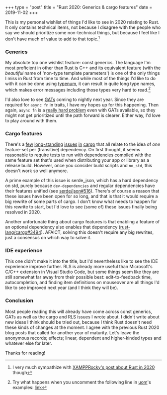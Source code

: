 +++
type = "post"
title = "Rust 2020: Generics & cargo features"
date = 2019-11-02
+++

This is my personal wishlist of things I'd like to see in 2020 relating to Rust.
It only contains technical items, not because I disagree with the people who say
we should prioritize some non-technical things, but because I feel like I don't
have much of value to add to that topic.[^1]

### Generics

My absolute top one wishlist feature: const generics. The language I'm most
proficient in other than Rust is C++ and its equivalent feature (with the
*beautiful* name of 'non-type template parameters') is one of the only things I
miss in Rust from time to time. And while most of the things I'd like to do with
it can be done using [typenum][], it can result in quite long type
names, which makes error messages including those types very hard to read.[^2]

I'd also love to see [GATs][gat] coming to nightly next year. Since they are
required for `async fn` in traits, I have my hopes up for this happening. Then
again, `async fn` is a [really hard problem](async-fn) even with GATs available,
so they might not get prioritized until the path forward is clearer. Either way,
I'd love to play around with them.

[typenum]: https://crates.io/crates/typenum
[gat]: https://github.com/rust-lang/rust/issues/44265
[async-fn]: https://smallcultfollowing.com/babysteps/blog/2019/10/26/async-fn-in-traits-are-hard/

### Cargo features

There's a [few][cargo-1] [long-standing][cargo-2] [issues][cargo-3]
[in][cargo-4] [cargo][cargo-5] that all relate to the idea of *one* feature-set
per (transitive) dependency. On first thought, it seems reasonable to require
tests to run with dependencies compiled with the same feature set that's used
when distributing your app or library as a release build. However, once you
consider build scripts and `no_std`, this doesn't work so well anymore.

A prime example of this issue is serde_json, which has a hard dependency on
std, purely because `dev-dependencies` and regular dependencies have their
features unified (see [serde/json#516][json-pr]). There's of course a reason
that these issues have been open for so long, and that is that it would require
a big rewrite of some parts of cargo. I don't know what needs to happen for this
rewrite to start, but I'd love to see (some of) these issues finally being
resolved in 2020.

Another unfortunate thing about cargo features is that enabling a feature of an
optional dependency also enables that dependency ([rust-lang/cargo#3494][3494]).
AFAICT, solving this doesn't require any big rewrites, just a consensus on which
way to solve it.

[cargo-1]: https://github.com/rust-lang/cargo/issues/1197
[cargo-2]: https://github.com/rust-lang/cargo/issues/1796
[cargo-3]: https://github.com/rust-lang/cargo/issues/2589
[cargo-4]: https://github.com/rust-lang/cargo/issues/2911
[cargo-5]: https://github.com/rust-lang/cargo/issues/5730
[3494]: https://github.com/rust-lang/cargo/issues/3494
[json-pr]: https://github.com/serde-rs/json/pull/516

### IDE experience

This one didn't make it into the title, but I'd nevertheless like to see the IDE
experience improve further. RLS is already more useful than Microsoft's C/C++
extension in Visual Studio Code, but some things seem like they are still
somewhat far away from their possible best: edit-to-feedback time,
autocompletion, and finding item definitions on mouseover are all things I'd
like to see improved next year (and I think they will be).

### Conclusion

Most people reading this will already have come across const generics, GATs as
well as the cargo and RLS issues I wrote about. I didn't write about new ideas
I think should be tried out, because I think Rust doesn't need these kinds of
changes at the moment. I agree with the previous Rust 2020 blog posts that
called for another year of maturity. Let's leave the anonymous records; effects;
linear, dependent and higher-kinded types and whatever else for later.

Thanks for reading!

[rfc2782]: https://github.com/rust-lang/rfcs/pull/2782

[^1]: I very much sympathize with [XAMPPRocky's post about Rust in 2020][xampp]
though

[^2]: Try what happens when you uncomment the following line in [uom][]'s
examples: [link][uom-example]

[xampp]: https://xampprocky.github.io/public/blog/rust-2021/
[uom]: https://crates.io/crates/uom
[uom-example]: https://github.com/iliekturtles/uom/blob/4b338869556be39bac4c3320da0c3298975178fa/examples/si.rs#L16
